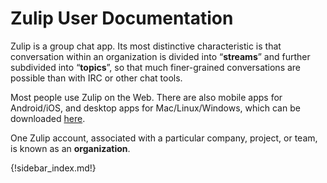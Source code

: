# Zulip User Documentation

Zulip is a group chat app. Its most distinctive characteristic is that
conversation within an organization is divided into “**streams**”
and further subdivided into “**topics**”, so that
much finer-grained conversations are possible than with IRC or other
chat tools.

Most people use Zulip on the Web. There are also mobile apps for
Android/iOS, and desktop apps for Mac/Linux/Windows, which can be
downloaded [here](https://zulipchat.com/apps/).

One Zulip account, associated with a particular company, project, or team,
is known as an **organization**.

{!sidebar_index.md!}
